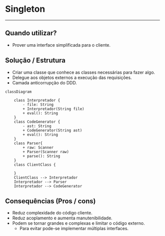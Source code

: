 # Singleton

---

## Quando utilizar?
- Prover uma interface simplificada para o cliente.

## Solução / Estrutura
- Criar uma classe que conhece as classes necessárias para fazer algo.
- Delegue aos objetos externos a execução das requisições.
- Camada anticorrupção do DDD.

```mermaid
classDiagram
    
    class Interpretador {
        - file: String
        + Interpretador(String file)
        + eval(): String
    }
    class CodeGenerator {
        - ast: String
        + CodeGenerator(String ast)
        + eval(): String
    }
    class Parser{
        + raw: Scanner
        + Parser(Scanner raw)
        + parse(): String
    }
    class ClientClass {
        
    }
    ClientClass --> Interpretador
    Interpretador --> Parser
    Interpretador --> CodeGenerator
```
## Consequências (Pros / cons)
- Reduz complexidade do código cliente.
- Reduz acoplamento e aumenta manutenibilidade.
- Podem se tornar grandes e complexas e limitar o código externo.
  - Para evitar pode-se implementar múltiplas interfaces.
